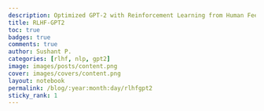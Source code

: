 ```yaml
---
description: Optimized GPT-2 with Reinforcement Learning from Human Feedback
title: RLHF-GPT2
toc: true
badges: true
comments: true
author: Sushant P.
categories: [rlhf, nlp, gpt2]
image: images/posts/content.png
cover: images/covers/content.png
layout: notebook
permalink: /blog/:year:month:day/rlhfgpt2
sticky_rank: 1
---
```

